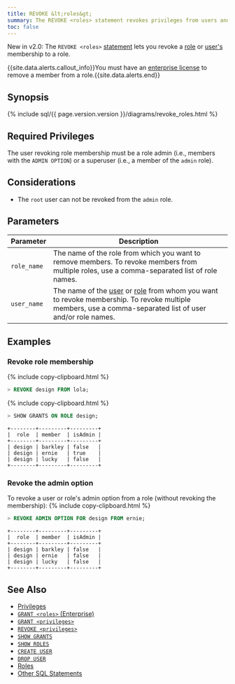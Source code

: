 ```yaml
---
title: REVOKE &lt;roles&gt;
summary: The REVOKE <roles> statement revokes privileges from users and/or roles.
toc: false
---
```


<span class="version-tag">New in v2.0:</span> The `REVOKE <roles>` [statement](sql-statements.html) lets you revoke a [role](roles.html) or [user's](create-and-manage-users.html) membership to a role.

{{site.data.alerts.callout_info}}You must have an <a href="enterprise-licensing.html">enterprise license</a> to remove a member from a role.{{site.data.alerts.end}}

<div id="toc"></div>

## Synopsis

<section>{% include sql/{{ page.version.version }}/diagrams/revoke_roles.html %}</section>

## Required Privileges

The user revoking role membership must be a role admin (i.e., members with the `ADMIN OPTION`) or a superuser (i.e., a member of the `admin` role).

## Considerations

- The `root` user can not be revoked from the `admin` role.

## Parameters

Parameter | Description
----------|------------
`role_name` | The name of the role from which you want to remove members. To revoke members from multiple roles, use a comma-separated list of role names.
`user_name` | The name of the [user](create-and-manage-users.html) or [role](roles.html) from whom you want to revoke membership. To revoke multiple members, use a comma-separated list of user and/or role names.

## Examples

### Revoke role membership

{% include copy-clipboard.html %}
~~~ sql
> REVOKE design FROM lola;
~~~

{% include copy-clipboard.html %}
~~~ sql
> SHOW GRANTS ON ROLE design;
~~~
~~~
+--------+---------+---------+
|  role  | member  | isAdmin |
+--------+---------+---------+
| design | barkley | false   |
| design | ernie   | true    |
| design | lucky   | false   |
+--------+---------+---------+
~~~

### Revoke the admin option

To revoke a user or role's admin option from a role (without revoking the membership):
{% include copy-clipboard.html %}
~~~ sql
> REVOKE ADMIN OPTION FOR design FROM ernie;
~~~
~~~
+--------+---------+---------+
|  role  | member  | isAdmin |
+--------+---------+---------+
| design | barkley | false   |
| design | ernie   | false   |
| design | lucky   | false   |
+--------+---------+---------+
~~~


## See Also

- [Privileges](privileges.html)
- [`GRANT <roles>` (Enterprise)](grant-roles.html)
- [`GRANT <privileges>`](grant.html)
- [`REVOKE <privileges>`](revoke.html)
- [`SHOW GRANTS`](show-grants.html)
- [`SHOW ROLES`](show-roles.html)
- [`CREATE USER`](create-user.html)
- [`DROP USER`](drop-user.html)
- [Roles](roles.html)
- [Other SQL Statements](sql-statements.html)

